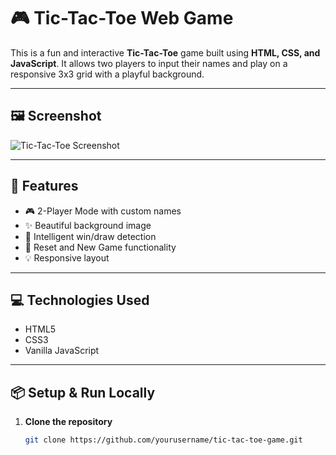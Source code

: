 # 🎮 Tic-Tac-Toe Web Game

This is a fun and interactive **Tic-Tac-Toe** game built using **HTML, CSS, and JavaScript**. It allows two players to input their names and play on a responsive 3x3 grid with a playful background.

---

## 🖼️ Screenshot

![Tic-Tac-Toe Screenshot](screenshots/tic-tac-toe-screenshot.png)

---

## 🚀 Features

- 🎮 2-Player Mode with custom names
- ✨ Beautiful background image
- 🧠 Intelligent win/draw detection
- 🔄 Reset and New Game functionality
- 💡 Responsive layout

---

## 💻 Technologies Used

- HTML5  
- CSS3  
- Vanilla JavaScript  

---

## 📦 Setup & Run Locally

1. **Clone the repository**
   ```bash
   git clone https://github.com/yourusername/tic-tac-toe-game.git
